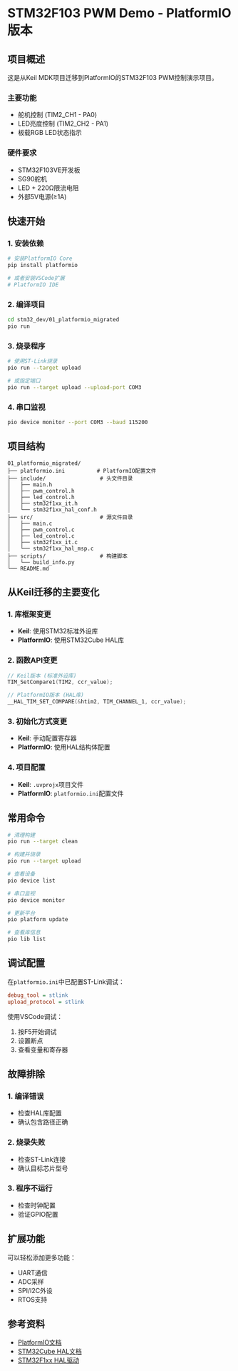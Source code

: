 # STM32F103 PWM Demo - PlatformIO版本

## 项目概述

这是从Keil MDK项目迁移到PlatformIO的STM32F103 PWM控制演示项目。

### 主要功能
- 舵机控制 (TIM2_CH1 - PA0)
- LED亮度控制 (TIM2_CH2 - PA1)  
- 板载RGB LED状态指示

### 硬件要求
- STM32F103VE开发板
- SG90舵机
- LED + 220Ω限流电阻
- 外部5V电源(≥1A)

## 快速开始

### 1. 安装依赖

```bash
# 安装PlatformIO Core
pip install platformio

# 或者安装VSCode扩展
# PlatformIO IDE
```

### 2. 编译项目

```bash
cd stm32_dev/01_platformio_migrated
pio run
```

### 3. 烧录程序

```bash
# 使用ST-Link烧录
pio run --target upload

# 或指定端口
pio run --target upload --upload-port COM3
```

### 4. 串口监视

```bash
pio device monitor --port COM3 --baud 115200
```

## 项目结构

```
01_platformio_migrated/
├── platformio.ini          # PlatformIO配置文件
├── include/                 # 头文件目录
│   ├── main.h
│   ├── pwm_control.h
│   ├── led_control.h
│   ├── stm32f1xx_it.h
│   └── stm32f1xx_hal_conf.h
├── src/                     # 源文件目录
│   ├── main.c
│   ├── pwm_control.c
│   ├── led_control.c
│   ├── stm32f1xx_it.c
│   └── stm32f1xx_hal_msp.c
├── scripts/                 # 构建脚本
│   └── build_info.py
└── README.md
```

## 从Keil迁移的主要变化

### 1. 库框架变更
- **Keil**: 使用STM32标准外设库
- **PlatformIO**: 使用STM32Cube HAL库

### 2. 函数API变更
```c
// Keil版本 (标准外设库)
TIM_SetCompare1(TIM2, ccr_value);

// PlatformIO版本 (HAL库)
__HAL_TIM_SET_COMPARE(&htim2, TIM_CHANNEL_1, ccr_value);
```

### 3. 初始化方式变更
- **Keil**: 手动配置寄存器
- **PlatformIO**: 使用HAL结构体配置

### 4. 项目配置
- **Keil**: `.uvprojx`项目文件
- **PlatformIO**: `platformio.ini`配置文件

## 常用命令

```bash
# 清理构建
pio run --target clean

# 构建并烧录
pio run --target upload

# 查看设备
pio device list

# 串口监视
pio device monitor

# 更新平台
pio platform update

# 查看库信息
pio lib list
```

## 调试配置

在`platformio.ini`中已配置ST-Link调试：

```ini
debug_tool = stlink
upload_protocol = stlink
```

使用VSCode调试：
1. 按F5开始调试
2. 设置断点
3. 查看变量和寄存器

## 故障排除

### 1. 编译错误
- 检查HAL库配置
- 确认包含路径正确

### 2. 烧录失败
- 检查ST-Link连接
- 确认目标芯片型号

### 3. 程序不运行
- 检查时钟配置
- 验证GPIO配置

## 扩展功能

可以轻松添加更多功能：
- UART通信
- ADC采样
- SPI/I2C外设
- RTOS支持

## 参考资料

- [PlatformIO文档](https://docs.platformio.org/)
- [STM32Cube HAL文档](https://www.st.com/en/embedded-software/stm32cube-mcu-packages.html)
- [STM32F1xx HAL驱动](https://github.com/STMicroelectronics/STM32CubeF1)